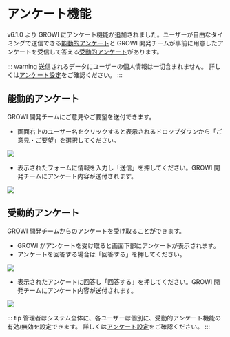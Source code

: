 # アンケート機能

v6.1.0 より GROWI にアンケート機能が追加されました。ユーザーが自由なタイミングで送信できる[能動的アンケート](/ja/guide/features/questionnaire.html#%E8%83%BD%E5%8B%95%E7%9A%84%E3%82%A2%E3%83%B3%E3%82%B1%E3%83%BC%E3%83%88)と GROWI 開発チームが事前に用意したアンケートを受信して答える[受動的アンケート](/ja/guide/features/questionnaire.html#%E5%8F%97%E5%8B%95%E7%9A%84%E3%82%A2%E3%83%B3%E3%82%B1%E3%83%BC%E3%83%88)があります。

::: warning
送信されるデータにユーザーの個人情報は一切含まれません。
詳しくは[アンケート設定](/ja/admin-guide/management-cookbook/app-settings.html#%E3%82%A2%E3%83%B3%E3%82%B1%E3%83%BC%E3%83%88%E8%A8%AD%E5%AE%9A)をご確認ください。
:::

## 能動的アンケート

GROWI 開発チームにご意見やご要望を送付できます。

- 画面右上のユーザー名をクリックすると表示されるドロップダウンから「ご意見・ご要望」を選択してください。

![](/assets/images/questionnaire_feedback.png)

- 表示されたフォームに情報を入力し「送信」を押してください。GROWI 開発チームにアンケート内容が送付されます。

![](/assets/images/questionnaire_form.png)

## 受動的アンケート

GROWI 開発チームからのアンケートを受け取ることができます。

- GROWI がアンケートを受け取ると画面下部にアンケートが表示されます。
- アンケートを回答する場合は「回答する」を押してください。

![](/assets/images/questionnaire_cron.png)

- 表示されたアンケートに回答し「回答する」を押してください。GROWI 開発チームにアンケート内容が送付されます。

![](/assets/images/questionnaire_cron_form.png)

::: tip
管理者はシステム全体に、各ユーザーは個別に、受動的アンケート機能の有効/無効を設定できます。
詳しくは[アンケート設定](/ja/admin-guide/management-cookbook/app-settings.html#%E3%82%A2%E3%83%B3%E3%82%B1%E3%83%BC%E3%83%88%E8%A8%AD%E5%AE%9A)をご確認ください。
:::